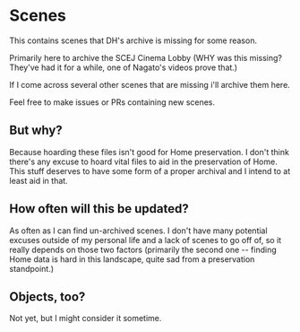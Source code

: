 # Scenes
This contains scenes that DH's archive is missing for some reason.

Primarily here to archive the SCEJ Cinema Lobby (WHY was this missing? They've had it for a while, one of Nagato's videos prove that.)

If I come across several other scenes that are missing i'll archive them here.

Feel free to make issues or PRs containing new scenes.

## But why?
Because hoarding these files isn't good for Home preservation. I don't think there's any excuse to hoard vital files to aid in the preservation of Home. This stuff deserves to have some form of a proper archival and I intend to at least aid in that.

## How often will this be updated?
As often as I can find un-archived scenes. I don't have many potential excuses outside of my personal life and a lack of scenes to go off of, so it really depends on those two factors (primarily the second one -- finding Home data is hard in this landscape, quite sad from a preservation standpoint.)

## Objects, too?
Not yet, but I might consider it sometime.
